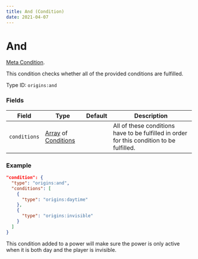 ```yaml
---
title: And (Condition)
date: 2021-04-07
---
```

# And

[Meta Condition](../meta_conditions.md).

This condition checks whether all of the provided conditions are fulfilled.

Type ID: `origins:and`

### Fields

Field  | Type | Default | Description
-------|------|---------|-------------
`conditions` | [Array](../data_types/array.md) of [Conditions](../conditions.md) | | All of these conditions have to be fulfilled in order for this condition to be fulfilled.

### Example

```json
"condition": {
  "type": "origins:and",
  "conditions": [
    {
      "type": "origins:daytime"
    },
    {      
      "type": "origins:invisible"
    }
  ]
}
```
This condition added to a power will make sure the power is only active when it is both day and the player is invisible.
